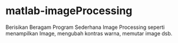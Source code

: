# matlab-imageProcessing
Berisikan Beragam Program Sederhana Image Processing seperti menampilkan Image, mengubah kontras warna, memutar image dsb.
